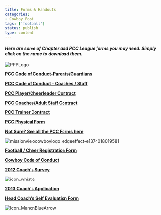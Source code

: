 ```yaml
---
title: Forms & Handouts
categories:
- Cowboy Post
tags: ['football']
status: publish
type: content
---
```

#### _Here are some of Chapter and PCC League forms you may need. Simply click on the name to download them._

![PPPLogo](http://mvcowboysfootball.files.wordpress.com/2012/09/ppplogo-e1374017865430.jpg)

**[PCC Code of Conduct-Parents/Guardians](http://pccfootballcheer.com/miscellaneous/doc_viewer.cfm?fileId=543D877D-163E-DB5D-BEB109637ECE2D6F)**

**[PCC Code of Conduct - Coaches / Staff](http://pccfootballcheer.com/miscellaneous/doc_viewer.cfm?fileId=548C1048-163E-DB5D-BE3A2D2FC15B82D1)**

**[PCC Player/Cheerleader Contract](http://pccfootballcheer.com/miscellaneous/doc_viewer.cfm?fileId=542A8E8D-163E-DB5D-BEB009868B477B8E)**

**[PCC Coaches/Adult Staff Contract](http://pccfootballcheer.com/miscellaneous/doc_viewer.cfm?fileId=5439E665-163E-DB5D-BE71FCD5FF04A5B0)**

**[PCC Trainer Contract](http://pccfootballcheer.com/miscellaneous/doc_viewer.cfm?fileId=54405552-163E-DB5D-BEA3986F85654815)**

**[PCC Physical Form](http://pccfootballcheer.com/miscellaneous/doc_viewer.cfm?fileId=3AD1BC07-EB52-D2BF-7C347FCB09B1534A)**

**[Not Sure? See all the PCC Forms here](http://www.pccfootballcheer.com/documents)**

![missionviejocowboylogo_edgeeffect-e1374018019581](http://mvcowboysfootball.files.wordpress.com/2000/07/missionviejocowboylogo_edgeeffect-e1374018019581.jpg)

**[Football / Cheer Registration Form](http://mvcowboysfootball.files.wordpress.com/2000/07/reg-form.pdf)**

**[Cowboy Code of Conduct](http://mvcowboysfootball.files.wordpress.com/2013/07/mvc-adultcodeofconduct.docx "Cowboy code of Conduct")**

**[2012 Coach's Survey](http://mvcowboysfootball.com/documents/MVC_Coach_Survey_002.doc)**

![icon_whistle](http://mvcowboysfootball.files.wordpress.com/2000/07/icon_whistle.png)

**[2013 Coach's Application](http://mvcowboysfootball.com/documents/MVHead_Coach_Application.docx)**

[**Head Coach's Self Evaluation Form**](http://mvcowboysfootball.com/documents/HEADCOACHSELF.docx)

![Icon_ManonBlueArrow](http://mvcowboysfootball.files.wordpress.com/2000/07/icon_manonbluearrow.jpg)

